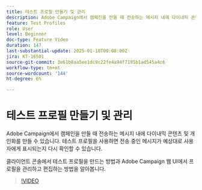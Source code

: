 ```yaml
---
title: 테스트 프로필 만들기 및 관리
description: Adobe Campaign에서 캠페인을 만들 때 전송하는 메시지 내에 다이내믹 콘텐츠 및 개인화를 만들 수 있습니다. 테스트 프로필을 사용하면 전송 중인 메시지가 예상대로 사용자에게 표시되는지 다시 확인할 수 있습니다. 클라이언트 콘솔에서 테스트 프로필을 만드는 방법과 Adobe Campaign 웹 UI에서 프로필을 관리하고 편집하는 방법을 알아봅니다.
feature: Test Profiles
role: User
level: Beginner
doc-type: Feature Video
duration: 147
last-substantial-update: 2025-01-10T00:00:00Z
jira: KT-16501
source-git-commit: 3e61b8aa5ee1dc9c22fe4a94f7195b1ad545a4c6
workflow-type: tm+mt
source-wordcount: '144'
ht-degree: 6%

---
```



# 테스트 프로필 만들기 및 관리

Adobe Campaign에서 캠페인을 만들 때 전송하는 메시지 내에 다이내믹 콘텐츠 및 개인화를 만들 수 있습니다. 테스트 프로필을 사용하면 전송 중인 메시지가 예상대로 사용자에게 표시되는지 다시 확인할 수 있습니다.

클라이언트 콘솔에서 테스트 프로필을 만드는 방법과 Adobe Campaign 웹 UI에서 프로필을 관리하고 편집하는 방법을 알아봅니다.

>[!VIDEO](https://video.tv.adobe.com/v/3442902/?learn=on&enablevpops&captions=kor)
